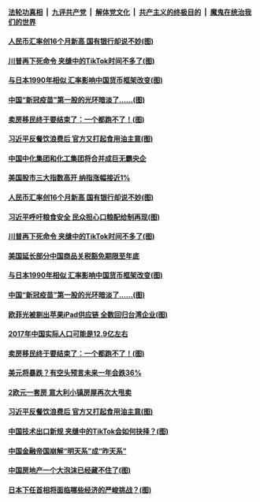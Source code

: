 ####  [法轮功真相](../../../../basic/blob/master/README.md?t=09030631) &nbsp;|&nbsp; [九评共产党](../../../../9ping.md/blob/master/README.md?t=09030631) &nbsp;|&nbsp; [解体党文化](../../../../jtdwh.md/blob/master/README.md?t=09030631)  &nbsp;|&nbsp; [共产主义的终极目的](../../../../gczydzjmd.md/blob/master/README.md?t=09030631) &nbsp;|&nbsp; [魔鬼在统治我们的世界](../../../../mgztzwmdsj.md/blob/master/README.md?t=09030631) 

#### [人民币汇率创16个月新高 国有银行却说不妙(图)](../pages/p5/944947.md?t=09030631) 

#### [川普再下死命令 夹缝中的TikTok时间不多了(图)](../pages/p5/944940.md?t=09030631) 

#### [与日本1990年相似 汇率影响中国货币框架改变(图)](../pages/p5/944862.md?t=09030631) 

#### [中国“新冠疫苗”第一股的光环暗淡了……(图)](../pages/p5/944887.md?t=09030631) 

#### [卖房移民终于要结束了：一个都跑不了！(图)](../pages/p5/944879.md?t=09030631) 

#### [习近平反餐饮浪费后 官方又打起食用油主意(图)](../pages/p5/944842.md?t=09030631) 

#### [中国中化集团和化工集团将合并成巨无霸央企](../pages/p5/944956.md?t=09030631) 

#### [美国股市三大指数高开 纳指涨幅接近1%](../pages/p5/944948.md?t=09030631) 

#### [人民币汇率创16个月新高 国有银行却说不妙(图)](../pages/p5/944947.md?t=09030631) 

#### [习近平呼吁粮食安全 民众担心口粮配给制再现(图)](../pages/p5/944941.md?t=09030631) 

#### [川普再下死命令 夹缝中的TikTok时间不多了(图)](../pages/p5/944940.md?t=09030631) 

#### [美国延长部分中国商品关税豁免期限至年底](../pages/p5/944938.md?t=09030631) 

#### [与日本1990年相似 汇率影响中国货币框架改变(图)](../pages/p5/944862.md?t=09030631) 

#### [中国“新冠疫苗”第一股的光环暗淡了……(图)](../pages/p5/944887.md?t=09030631) 

#### [欧菲光被剔出苹果iPad供应链 全数回归台湾企业(图)](../pages/p5/944885.md?t=09030631) 

#### [2017年中国实际人口可能是12.9亿左右](../pages/p5/944882.md?t=09030631) 

#### [卖房移民终于要结束了：一个都跑不了！(图)](../pages/p5/944879.md?t=09030631) 

#### [美元将暴跌？有空头预言未来一年会跌36%](../pages/p5/944852.md?t=09030631) 

#### [2欧元一套房 意大利小镇房屋再次大甩卖](../pages/p5/944849.md?t=09030631) 

#### [习近平反餐饮浪费后 官方又打起食用油主意(图)](../pages/p5/944842.md?t=09030631) 

#### [中国技术出口新规 夹缝中的TikTok会如何抉择？(图)](../pages/p5/944830.md?t=09030631) 



#### [中国金融帝国崩解“明天系”成“昨天系”](../pages/p5/944771.md?t=09030631) 

#### [中国房地产一个大泡沫已经藏不住了(图)](../pages/p5/944753.md?t=09030631) 

#### [日本下任首相将面临哪些经济的严峻挑战？(图)](../pages/p5/944752.md?t=09030631) 

